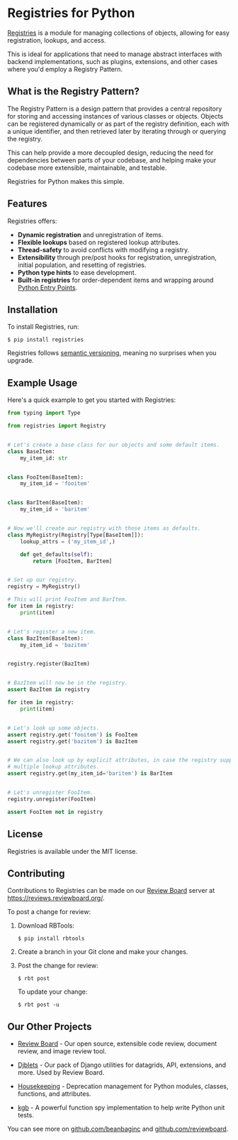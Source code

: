 # Registries for Python

[Registries](https://pypi.org/project/registries) is a module for managing
collections of objects, allowing for easy registration, lookups, and access.

This is ideal for applications that need to manage abstract interfaces with
backend implementations, such as plugins, extensions, and other cases where
you'd employ a Registry Pattern.


## What is the Registry Pattern?

The Registry Pattern is a design pattern that provides a central repository for
storing and accessing instances of various classes or objects. Objects can be
registered dynamically or as part of the registry definition, each with a
unique identifier, and then retrieved later by iterating through or querying
the registry.

This can help provide a more decoupled design, reducing the need for
dependencies between parts of your codebase, and helping make your codebase
more extensible, maintainable, and testable.

Registries for Python makes this simple.


## Features

Registries offers:

* **Dynamic registration** and unregistration of items.
* **Flexible lookups** based on registered lookup attributes.
* **Thread-safety** to avoid conflicts with modifying a registry.
* **Extensibility** through pre/post hooks for registration, unregistration,
  initial population, and resetting of registries.
* **Python type hints** to ease development.
* **Built-in registries** for order-dependent items and wrapping around
  [Python Entry Points](https://packaging.python.org/en/latest/specifications/entry-points/).


## Installation

To install Registries, run:

```console
$ pip install registries
```

Registries follows [semantic versioning](https://semver.org/), meaning no
surprises when you upgrade.


## Example Usage

Here's a quick example to get you started with Registries:

```python
from typing import Type

from registries import Registry


# Let's create a base class for our objects and some default items.
class BaseItem:
    my_item_id: str


class FooItem(BaseItem):
    my_item_id = 'fooitem'


class BarItem(BaseItem):
    my_item_id = 'baritem'


# Now we'll create our registry with those items as defaults.
class MyRegistry(Registry[Type[BaseItem]]):
    lookup_attrs = ('my_item_id',)

    def get_defaults(self):
        return [FooItem, BarItem]


# Set up our registry.
registry = MyRegistry()

# This will print FooItem and BarItem.
for item in registry:
    print(item)


# Let's register a new item.
class BazItem(BaseItem):
    my_item_id = 'bazitem'


registry.register(BazItem)


# BazItem will now be in the registry.
assert BazItem in registry

for item in registry:
    print(item)


# Let's look up some objects.
assert registry.get('fooitem') is FooItem
assert registry.get('bazitem') is BazItem


# We can also look up by explicit attributes, in case the registry supports
# multiple lookup attributes.
assert registry.get(my_item_id='baritem') is BarItem


# Let's unregister FooItem.
registry.unregister(FooItem)

assert FooItem not in registry
```


## License

Registries is available under the MIT license.


## Contributing

Contributions to Registries can be made on our
[Review Board](https://www.reviewboard.org/) server at
https://reviews.reviewboard.org/.

To post a change for review:

1. Download RBTools:

   ```console
   $ pip install rbtools
   ```

2. Create a branch in your Git clone and make your changes.

3. Post the change for review:

   ```console
   $ rbt post
   ```

   To update your change:

   ```console
   $ rbt post -u
   ```


Our Other Projects
------------------

* [Review Board](https://www.reviewboard.org) -
  Our open source, extensible code review, document review, and image review
  tool.

* [Djblets](https://github.com/djblets/djblets/) -
  Our pack of Django utilities for datagrids, API, extensions, and more. Used
  by Review Board.

* [Housekeeping](https://github.com/beanbaginc/housekeeping) -
  Deprecation management for Python modules, classes, functions, and
  attributes.

* [kgb](https://github.com/beanbaginc/kgb) -
  A powerful function spy implementation to help write Python unit tests.

You can see more on [github.com/beanbaginc](https://github.com/beanbaginc) and
[github.com/reviewboard](https://github.com/reviewboard).
